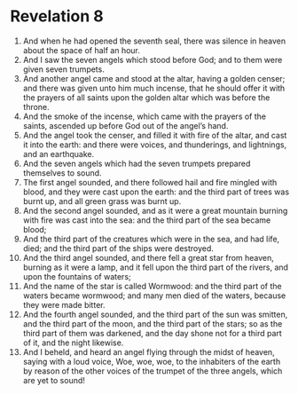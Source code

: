 ﻿# Revelation  8
1. And when he had opened the seventh seal, there was silence in heaven about the space of half an hour. 
2. And I saw the seven angels which stood before God; and to them were given seven trumpets. 
3. And another angel came and stood at the altar, having a golden censer; and there was given unto him much incense, that he should offer it with the prayers of all saints upon the golden altar which was before the throne. 
4. And the smoke of the incense, which came with the prayers of the saints, ascended up before God out of the angel’s hand. 
5. And the angel took the censer, and filled it with fire of the altar, and cast it into the earth: and there were voices, and thunderings, and lightnings, and an earthquake. 
6. And the seven angels which had the seven trumpets prepared themselves to sound. 
7. The first angel sounded, and there followed hail and fire mingled with blood, and they were cast upon the earth: and the third part of trees was burnt up, and all green grass was burnt up. 
8. And the second angel sounded, and as it were a great mountain burning with fire was cast into the sea: and the third part of the sea became blood; 
9. And the third part of the creatures which were in the sea, and had life, died; and the third part of the ships were destroyed. 
10. And the third angel sounded, and there fell a great star from heaven, burning as it were a lamp, and it fell upon the third part of the rivers, and upon the fountains of waters; 
11. And the name of the star is called Wormwood: and the third part of the waters became wormwood; and many men died of the waters, because they were made bitter. 
12. And the fourth angel sounded, and the third part of the sun was smitten, and the third part of the moon, and the third part of the stars; so as the third part of them was darkened, and the day shone not for a third part of it, and the night likewise. 
13. And I beheld, and heard an angel flying through the midst of heaven, saying with a loud voice, Woe, woe, woe, to the inhabiters of the earth by reason of the other voices of the trumpet of the three angels, which are yet to sound! 
